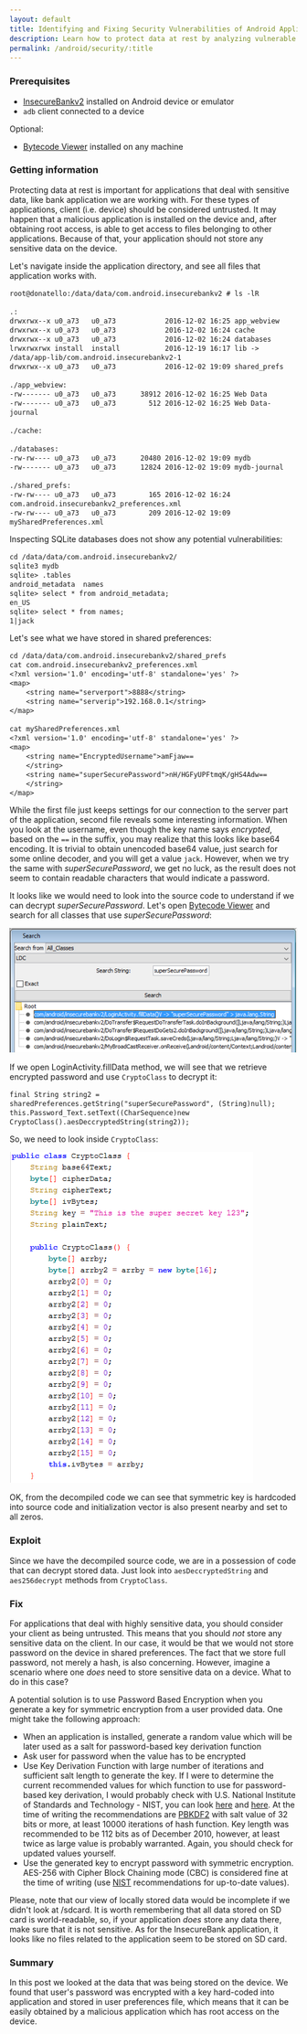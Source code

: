 ```yaml
---
layout: default
title: Identifying and Fixing Security Vulnerabilities of Android Applications - Protecting Data at Rest
description: Learn how to protect data at rest by analyzing vulnerable Android application
permalink: /android/security/:title
---
```


### Prerequisites

* [InsecureBankv2](https://github.com/dineshshetty/Android-InsecureBankv2) installed on Android device or emulator
* `adb` client connected to a device

Optional:

* [Bytecode Viewer](https://github.com/Konloch/bytecode-viewer) installed on any machine

### Getting information

Protecting data at rest is important for applications that deal with sensitive data, like bank application we are working with. For these types of applications, client (i.e. device) should be considered untrusted. It may happen that a malicious application is installed on the device and, after obtaining root access, is able to get access to files belonging to other applications. Because of that, your application should not store any sensitive data on the device.

Let's navigate inside the application directory, and see all files that application works with.

```
root@donatello:/data/data/com.android.insecurebankv2 # ls -lR

.:
drwxrwx--x u0_a73   u0_a73            2016-12-02 16:25 app_webview
drwxrwx--x u0_a73   u0_a73            2016-12-02 16:24 cache
drwxrwx--x u0_a73   u0_a73            2016-12-02 16:24 databases
lrwxrwxrwx install  install           2016-12-19 16:17 lib -> /data/app-lib/com.android.insecurebankv2-1
drwxrwx--x u0_a73   u0_a73            2016-12-02 19:09 shared_prefs

./app_webview:
-rw------- u0_a73   u0_a73      38912 2016-12-02 16:25 Web Data
-rw------- u0_a73   u0_a73        512 2016-12-02 16:25 Web Data-journal

./cache:

./databases:
-rw-rw---- u0_a73   u0_a73      20480 2016-12-02 19:09 mydb
-rw------- u0_a73   u0_a73      12824 2016-12-02 19:09 mydb-journal

./shared_prefs:
-rw-rw---- u0_a73   u0_a73        165 2016-12-02 16:24 com.android.insecurebankv2_preferences.xml
-rw-rw---- u0_a73   u0_a73        209 2016-12-02 19:09 mySharedPreferences.xml
```

Inspecting SQLite databases does not show any potential vulnerabilities:

```
cd /data/data/com.android.insecurebankv2/
sqlite3 mydb
sqlite> .tables
android_metadata  names
sqlite> select * from android_metadata;
en_US
sqlite> select * from names;
1|jack
```

Let's see what we have stored in shared preferences:

```
cd /data/data/com.android.insecurebankv2/shared_prefs
cat com.android.insecurebankv2_preferences.xml
<?xml version='1.0' encoding='utf-8' standalone='yes' ?>
<map>
    <string name="serverport">8888</string>
    <string name="serverip">192.168.0.1</string>
</map>

cat mySharedPreferences.xml
<?xml version='1.0' encoding='utf-8' standalone='yes' ?>
<map>
    <string name="EncryptedUsername">amFjaw==
    </string>
    <string name="superSecurePassword">nH/HGFyUPFtmqK/gHS4Adw==
    </string>
</map>
```

While the first file just keeps settings for our connection to the server part of the application, second file reveals some interesting information. When you look at the username, even though the key name says _encrypted_, based on the `==` in the suffix, you may realize that this looks like base64 encoding. It is trivial to obtain unencoded base64 value, just search for some online decoder, and you will get a value `jack`. However, when we try the same with _superSecurePassword_, we get no luck, as the result does not seem to contain readable characters that would indicate a password.

It looks like we would need to look into the source code to understand if we can decrypt _superSecurePassword_. Let's open [Bytecode Viewer](https://github.com/Konloch/bytecode-viewer) and search for all classes that use _superSecurePassword_: 

![Searching for all classes that use password values stored in shared preferences in Bytecode Viewer](/images/android-search-decompiled-code-super-secure-password.PNG)

If we open LoginActivity.fillData method, we will see that we retrieve encrypted password and use `CryptoClass` to decrypt it:
```
final String string2 = sharedPreferences.getString("superSecurePassword", (String)null);
this.Password_Text.setText((CharSequence)new CryptoClass().aesDeccryptedString(string2));
```

So, we need to look inside `CryptoClass`: 

![Source code of CryptoClass as seen in Bytecode Viewer](/images/android-source-code-cryptoclass.PNG)

OK, from the decompiled code we can see that symmetric key is hardcoded into source code and initialization vector is also present nearby and set to all zeros. 

### Exploit

Since we have the decompiled source code, we are in a possession of code that can decrypt stored data. Just look into `aesDeccryptedString` and `aes256decrypt` methods from `CryptoClass`.

### Fix

For applications that deal with highly sensitive data, you should consider your client as being untrusted. This means that you should _not_ store any sensitive data on the client. In our case, it would be that we would not store password on the device in shared preferences. The fact that we store full password, not merely a hash, is also concerning. However, imagine a scenario where one _does_ need to store sensitive data on a device. What to do in this case? 

A potential solution is to use Password Based Encryption when you generate a key for symmetric encryption from a user provided data. One might take the following approach:

* When an application is installed, generate a random value which will be later used as a salt for password-based key derivation function
* Ask user for password when the value has to be encrypted
* Use Key Derivation Function with large number of iterations and sufficient salt length to generate the key. If I were to determine the current recommended values for which function to use for password-based key derivation, I would probably check with U.S. National Institute of Standards and Technology - NIST, you can look [here](http://dx.doi.org/10.6028/NIST.SP.800-132) and [here](https://pages.nist.gov/800-63-3/). At the time of writing the recommendations are [PBKDF2](https://en.wikipedia.org/wiki/PBKDF2) with salt value of 32 bits or more, at least 10000 iterations of hash function. Key length was recommended to be 112 bits as of December 2010, however, at least twice as large value is probably warranted. Again, you should check for updated values yourself.
* Use the generated key to encrypt password with symmetric encryption. AES-256 with Cipher Block Chaining mode (CBC) is considered fine at the time of writing (use [NIST](https://www.nist.gov/) recommendations for up-to-date values).

Please, note that our view of locally stored data would be incomplete if we didn't look at /sdcard. It is worth remembering that all data stored on SD card is world-readable, so, if your application _does_ store any data there, make sure that it is not sensitive. As for the InsecureBank application, it looks like no files related to the application seem to be stored on SD card.

### Summary

In this post we looked at the data that was being stored on the device. We found that user's password was encrypted with a key hard-coded into application and stored in user preferences file, which means that it can be easily obtained by a malicious application which has root access on the device.
